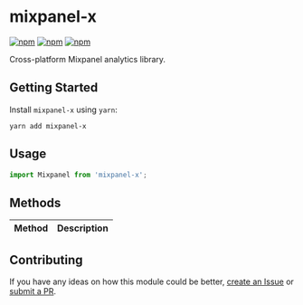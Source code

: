 # mixpanel-x

[![npm](https://img.shields.io/npm/v/mixpanel-x.svg)](https://www.npmjs.com/package/mixpanel-x)
[![npm](https://img.shields.io/npm/dt/mixpanel-x.svg)](https://www.npmjs.com/package/mixpanel-x)
[![npm](https://img.shields.io/npm/l/mixpanel-x.svg)](https://github.com/negativetwelve/analytics-x/blob/master/LICENSE)

Cross-platform Mixpanel analytics library.

## Getting Started

Install `mixpanel-x` using `yarn`:

```shell
yarn add mixpanel-x
```

## Usage

```javascript
import Mixpanel from 'mixpanel-x';
```

## Methods

Method | Description
-------|------------

## Contributing

If you have any ideas on how this module could be better, [create an Issue](https://github.com/negativetwelve/analytics-x/issues) or [submit a PR](https://github.com/negativetwelve/analytics-x/pulls).

